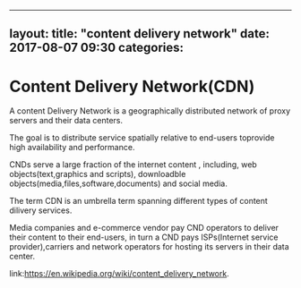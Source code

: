 
---
layout: 
title:  "content delivery network"
date:   2017-08-07 09:30
categories: 
---

# Content Delivery Network(CDN)

A content Delivery Network is a geographically distributed network of proxy servers and their data centers.

The goal is to distribute service spatially relative to end-users toprovide high availability and performance.

CNDs serve a large fraction of the internet content , including, web objects(text,graphics and scripts), downloadble objects(media,files,software,documents) and social media.

The term CDN is an umbrella term spanning different types of content dilivery services.

Media companies and e-commerce vendor pay CND operators to deliver their content to their end-users, in turn a CND pays ISPs(Internet service provider),carriers and network operators for hosting its servers in their data center.

link:https://en.wikipedia.org/wiki/content_delivery_network.

